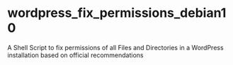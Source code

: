 # wordpress_fix_permissions_debian10
A Shell Script to fix permissions of all Files and Directories in a WordPress installation based on official recommendations
